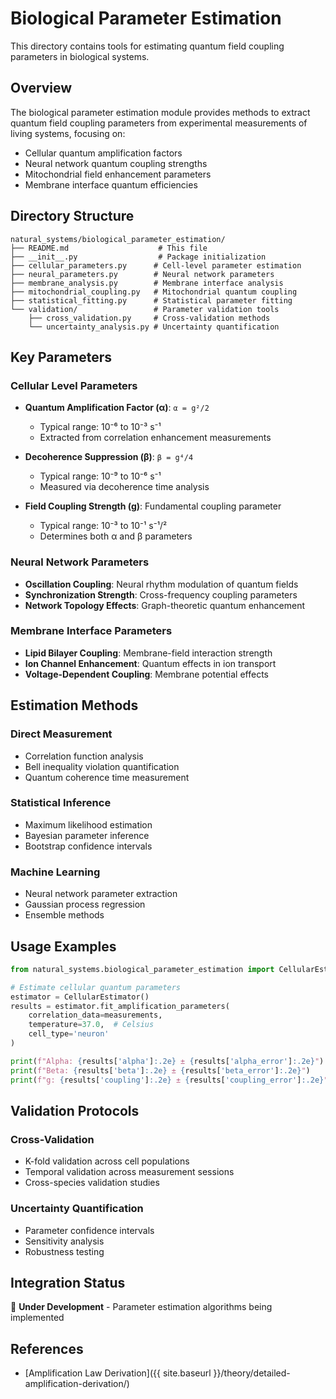 # Biological Parameter Estimation

This directory contains tools for estimating quantum field coupling parameters in biological systems.

## Overview

The biological parameter estimation module provides methods to extract quantum field coupling parameters from experimental measurements of living systems, focusing on:

- Cellular quantum amplification factors
- Neural network quantum coupling strengths  
- Mitochondrial field enhancement parameters
- Membrane interface quantum efficiencies

## Directory Structure

```text
natural_systems/biological_parameter_estimation/
├── README.md                    # This file
├── __init__.py                  # Package initialization
├── cellular_parameters.py      # Cell-level parameter estimation
├── neural_parameters.py        # Neural network parameters
├── membrane_analysis.py        # Membrane interface analysis
├── mitochondrial_coupling.py   # Mitochondrial quantum coupling
├── statistical_fitting.py      # Statistical parameter fitting
└── validation/                 # Parameter validation tools
    ├── cross_validation.py     # Cross-validation methods
    └── uncertainty_analysis.py # Uncertainty quantification
```

## Key Parameters

### Cellular Level Parameters

- **Quantum Amplification Factor (α)**: `α = g²/2`
  - Typical range: 10⁻⁶ to 10⁻³ s⁻¹
  - Extracted from correlation enhancement measurements

- **Decoherence Suppression (β)**: `β = g⁴/4` 
  - Typical range: 10⁻⁹ to 10⁻⁶ s⁻¹
  - Measured via decoherence time analysis

- **Field Coupling Strength (g)**: Fundamental coupling parameter
  - Typical range: 10⁻³ to 10⁻¹ s⁻¹/²
  - Determines both α and β parameters

### Neural Network Parameters

- **Oscillation Coupling**: Neural rhythm modulation of quantum fields
- **Synchronization Strength**: Cross-frequency coupling parameters
- **Network Topology Effects**: Graph-theoretic quantum enhancement

### Membrane Interface Parameters

- **Lipid Bilayer Coupling**: Membrane-field interaction strength
- **Ion Channel Enhancement**: Quantum effects in ion transport
- **Voltage-Dependent Coupling**: Membrane potential effects

## Estimation Methods

### Direct Measurement
- Correlation function analysis
- Bell inequality violation quantification
- Quantum coherence time measurement

### Statistical Inference
- Maximum likelihood estimation
- Bayesian parameter inference
- Bootstrap confidence intervals

### Machine Learning
- Neural network parameter extraction
- Gaussian process regression
- Ensemble methods

## Usage Examples

```python
from natural_systems.biological_parameter_estimation import CellularEstimator

# Estimate cellular quantum parameters
estimator = CellularEstimator()
results = estimator.fit_amplification_parameters(
    correlation_data=measurements,
    temperature=37.0,  # Celsius
    cell_type='neuron'
)

print(f"Alpha: {results['alpha']:.2e} ± {results['alpha_error']:.2e}")
print(f"Beta: {results['beta']:.2e} ± {results['beta_error']:.2e}")
print(f"g: {results['coupling']:.2e} ± {results['coupling_error']:.2e}")
```

## Validation Protocols

### Cross-Validation
- K-fold validation across cell populations
- Temporal validation across measurement sessions
- Cross-species validation studies

### Uncertainty Quantification
- Parameter confidence intervals
- Sensitivity analysis
- Robustness testing

## Integration Status

🚧 **Under Development** - Parameter estimation algorithms being implemented

## References

- [Amplification Law Derivation]({{ site.baseurl }}/theory/detailed-amplification-derivation/)

